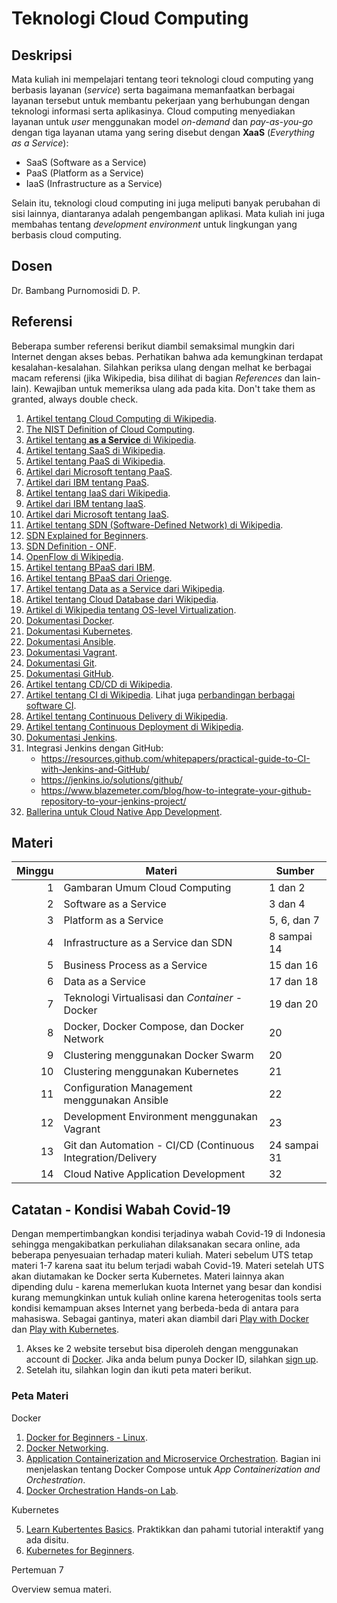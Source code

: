 # Teknologi Cloud Computing

## Deskripsi

Mata kuliah ini mempelajari tentang teori teknologi cloud computing yang berbasis layanan
(*service*) serta bagaimana memanfaatkan berbagai layanan tersebut untuk membantu pekerjaan yang
berhubungan dengan teknologi informasi serta aplikasinya. Cloud computing menyediakan layanan untuk
*user* menggunakan model *on-demand* dan *pay-as-you-go* dengan tiga layanan utama yang sering
disebut dengan **XaaS** (*Everything as a Service*):

* SaaS (Software as a Service)
* PaaS (Platform as a Service)
* IaaS (Infrastructure as a Service)

Selain itu, teknologi cloud computing ini juga meliputi banyak perubahan di sisi lainnya,
diantaranya adalah pengembangan aplikasi. Mata kuliah ini juga membahas tentang *development
environment* untuk lingkungan yang berbasis cloud computing.

## Dosen

Dr. Bambang Purnomosidi D. P.

## Referensi

Beberapa sumber referensi berikut diambil semaksimal mungkin dari Internet dengan akses bebas.
Perhatikan bahwa ada kemungkinan terdapat kesalahan-kesalahan. Silahkan periksa ulang dengan melhat
ke berbagai macam referensi (jika Wikipedia, bisa dilihat di bagian *References* dan lain-lain).
Kewajiban untuk memeriksa ulang ada pada kita. Don't take them as granted, always double check.

1. [Artikel tentang Cloud Computing di Wikipedia](https://en.wikipedia.org/wiki/Cloud_computing).
2. [The NIST Definition of Cloud Computing](https://nvlpubs.nist.gov/nistpubs/Legacy/SP/nistspecialpublication800-145.pdf).
3. [Artikel tentang **as a Service** di Wikipedia](https://en.wikipedia.org/wiki/As_a_service).
4. [Artikel tentang SaaS di Wikipedia](https://en.wikipedia.org/wiki/Software_as_a_service).
5. [Artikel tentang PaaS di Wikipedia](https://en.wikipedia.org/wiki/Platform_as_a_service).
6. [Artikel dari Microsoft tentang PaaS](https://azure.microsoft.com/en-us/overview/what-is-paas/).
7. [Artikel dari IBM tentang PaaS](https://www.ibm.com/cloud/learn/paas).
8. [Artikel tentang IaaS dari Wikipedia](https://en.wikipedia.org/wiki/Infrastructure_as_a_service).
9. [Artikel dari IBM tentang IaaS](https://www.ibm.com/cloud/learn/iaas).
10. [Artikel dari Microsoft tentang IaaS](https://azure.microsoft.com/en-us/overview/what-is-iaas/).
11. [Artikel tentang SDN (Software-Defined Network) di Wikipedia](https://en.wikipedia.org/wiki/Software-defined_networking).
12. [SDN Explained for Beginners](https://www.howtoforge.com/tutorial/software-defined-networking-sdn-explained-for-beginners/).
13. [SDN Definition - ONF](https://www.opennetworking.org/sdn-definition/).
14. [OpenFlow di Wikipedia](https://en.wikipedia.org/wiki/OpenFlow).
15. [Artikel tentang BPaaS dari IBM](https://www.ibm.com/blogs/cloud-computing/2011/12/19/business-process-as-a-service-bpaas-delivered-from-the-cloud/).
16. [Artikel tentang BPaaS dari Orienge](http://www.orienge.com/blog/bpaas_model_diagram_advantages_and_prospects).
17. [Artikel tentang Data as a Service dari Wikipedia](https://en.wikipedia.org/wiki/Data_as_a_service).
18. [Artikel tentang Cloud Database dari Wikipedia](https://en.wikipedia.org/wiki/Cloud_database).
19. [Artikel di Wikipedia tentang OS-level Virtualization](https://en.wikipedia.org/wiki/OS-level_virtualization).
20. [Dokumentasi Docker](https://docs.docker.com/).
21. [Dokumentasi Kubernetes](https://kubernetes.io/docs/home/).
22. [Dokumentasi Ansible](https://docs.ansible.com/).
23. [Dokumentasi Vagrant](https://www.vagrantup.com/docs/).
24. [Dokumentasi Git](https://git-scm.com/doc).
25. [Dokumentasi GitHub](https://help.github.com/en).
26. [Artikel tentang CD/CD di Wikipedia](https://en.wikipedia.org/wiki/CI/CD).
27. [Artikel tentang CI di Wikipedia](https://en.wikipedia.org/wiki/Continuous_integration). Lihat juga [perbandingan berbagai software CI](https://en.wikipedia.org/wiki/Comparison_of_continuous_integration_software).
28. [Artikel tentang Continuous Delivery di Wikipedia](https://en.wikipedia.org/wiki/Continuous_delivery).
29. [Artikel tentang Continuous Deployment di Wikipedia](https://en.wikipedia.org/wiki/Continuous_deployment).
30. [Dokumentasi Jenkins](https://jenkins.io/doc/).
31. Integrasi Jenkins dengan GitHub:
    * https://resources.github.com/whitepapers/practical-guide-to-CI-with-Jenkins-and-GitHub/
    * https://jenkins.io/solutions/github/
    * https://www.blazemeter.com/blog/how-to-integrate-your-github-repository-to-your-jenkins-project/
32. [Ballerina untuk Cloud Native App Development](https://ballerina.io/v1-1/learn/).

## Materi

| Minggu | Materi | Sumber |
|-------:|--------|--------|
| 1 | Gambaran Umum Cloud Computing | 1 dan 2 |
| 2 | Software as a Service | 3 dan 4 |
| 3 | Platform as a Service | 5, 6, dan 7 |
| 4 | Infrastructure as a Service dan SDN | 8 sampai 14 |
| 5 | Business Process as a Service | 15 dan 16 |
| 6 | Data as a Service | 17 dan 18 |
| 7 | Teknologi Virtualisasi dan *Container* - Docker | 19 dan 20 |
| 8 | Docker, Docker Compose, dan Docker Network | 20 |
| 9 | Clustering menggunakan Docker Swarm | 20 |
| 10 | Clustering menggunakan Kubernetes | 21 |
| 11 | Configuration Management menggunakan Ansible | 22 |
| 12 | Development Environment menggunakan Vagrant | 23 |
| 13 | Git dan Automation - CI/CD (Continuous Integration/Delivery | 24 sampai 31 |
| 14 | Cloud Native Application Development | 32 |


## Catatan - Kondisi Wabah Covid-19

Dengan mempertimbangkan kondisi terjadinya wabah Covid-19 di Indonesia sehingga mengakibatkan perkuliahan dilaksanakan secara online, ada beberapa penyesuaian terhadap materi kuliah. Materi sebelum UTS tetap materi 1-7 karena saat itu belum terjadi wabah Covid-19. Materi setelah UTS akan diutamakan ke Docker serta Kubernetes. Materi lainnya akan dipending dulu - karena memerlukan kuota Internet yang besar dan kondisi kurang memungkinkan untuk kuliah online karena heterogenitas tools serta kondisi kemampuan akses Internet yang berbeda-beda di antara para mahasiswa. Sebagai gantinya, materi akan diambil dari [Play with Docker](https://labs.play-with-docker.com/) dan [Play with Kubernetes](https://labs.play-with-k8s.com/).

1.  Akses ke 2 website tersebut bisa diperoleh dengan menggunakan account di [Docker](https://docker.com). Jika anda belum punya Docker ID, silahkan [sign up](https://hub.docker.com/signup).
2.  Setelah itu, silahkan login dan ikuti peta materi berikut.

### Peta Materi

Docker

1.  [Docker for Beginners - Linux](https://training.play-with-docker.com/beginner-linux/).
2.  [Docker Networking](https://training.play-with-docker.com/docker-networking-hol/).
3.  [Application Containerization and Microservice Orchestration](https://training.play-with-docker.com/microservice-orchestration/). Bagian ini menjelaskan tentang Docker Compose untuk *App Containerization and Orchestration*.
4.  [Docker Orchestration Hands-on Lab](https://training.play-with-docker.com/orchestration-hol/).

Kubernetes

5.  [Learn Kubertentes Basics](https://kubernetes.io/docs/tutorials/kubernetes-basics/). Praktikkan
    dan pahami tutorial interaktif yang ada disitu.
6.  [Kubernetes for Beginners](https://training.play-with-kubernetes.com/kubernetes-workshop/).

Pertemuan 7 

Overview semua materi.

